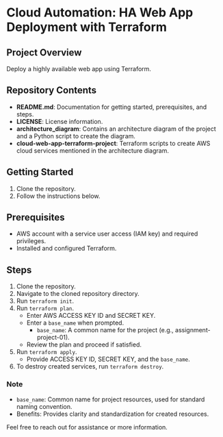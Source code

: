 # Cloud Automation: HA Web App Deployment with Terraform

## Project Overview

Deploy a highly available web app using Terraform.

## Repository Contents

- **README.md**: Documentation for getting started, prerequisites, and steps.
- **LICENSE**: License information.
- **architecture_diagram**: Contains an architecture diagram of the project and a Python script to create the diagram.
- **cloud-web-app-terraform-project**: Terraform scripts to create AWS cloud services mentioned in the architecture diagram.

## Getting Started

1. Clone the repository.
2. Follow the instructions below.

## Prerequisites

- AWS account with a service user access (IAM key) and required privileges.
- Installed and configured Terraform.

## Steps

1. Clone the repository.
2. Navigate to the cloned repository directory.
3. Run `terraform init`.
4. Run `terraform plan`.
   - Enter AWS ACCESS KEY ID and SECRET KEY.
   - Enter a `base_name` when prompted.
     - `base_name`: A common name for the project (e.g., assignment-project-01).
   - Review the plan and proceed if satisfied.
5. Run `terraform apply`.
   - Provide ACCESS KEY ID, SECRET KEY, and the `base_name`.
6. To destroy created services, run `terraform destroy`.

### Note

- `base_name`: Common name for project resources, used for standard naming convention.
- Benefits: Provides clarity and standardization for created resources.

Feel free to reach out for assistance or more information.

